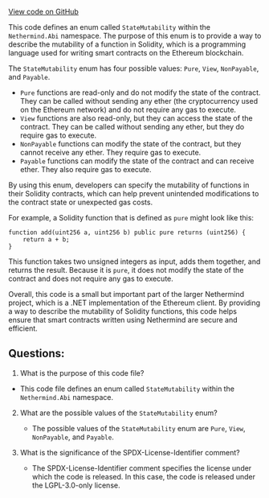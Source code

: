 [View code on GitHub](https://github.com/nethermindeth/nethermind/Nethermind.Abi/StateMutability.cs)

This code defines an enum called `StateMutability` within the `Nethermind.Abi` namespace. The purpose of this enum is to provide a way to describe the mutability of a function in Solidity, which is a programming language used for writing smart contracts on the Ethereum blockchain. 

The `StateMutability` enum has four possible values: `Pure`, `View`, `NonPayable`, and `Payable`. 

- `Pure` functions are read-only and do not modify the state of the contract. They can be called without sending any ether (the cryptocurrency used on the Ethereum network) and do not require any gas to execute. 
- `View` functions are also read-only, but they can access the state of the contract. They can be called without sending any ether, but they do require gas to execute. 
- `NonPayable` functions can modify the state of the contract, but they cannot receive any ether. They require gas to execute. 
- `Payable` functions can modify the state of the contract and can receive ether. They also require gas to execute. 

By using this enum, developers can specify the mutability of functions in their Solidity contracts, which can help prevent unintended modifications to the contract state or unexpected gas costs. 

For example, a Solidity function that is defined as `pure` might look like this:

```
function add(uint256 a, uint256 b) public pure returns (uint256) {
    return a + b;
}
```

This function takes two unsigned integers as input, adds them together, and returns the result. Because it is `pure`, it does not modify the state of the contract and does not require any gas to execute. 

Overall, this code is a small but important part of the larger Nethermind project, which is a .NET implementation of the Ethereum client. By providing a way to describe the mutability of Solidity functions, this code helps ensure that smart contracts written using Nethermind are secure and efficient.
## Questions: 
 1. What is the purpose of this code file?
   - This code file defines an enum called `StateMutability` within the `Nethermind.Abi` namespace.

2. What are the possible values of the `StateMutability` enum?
   - The possible values of the `StateMutability` enum are `Pure`, `View`, `NonPayable`, and `Payable`.

3. What is the significance of the SPDX-License-Identifier comment?
   - The SPDX-License-Identifier comment specifies the license under which the code is released. In this case, the code is released under the LGPL-3.0-only license.